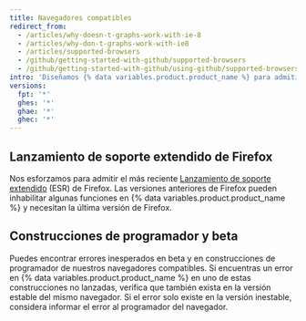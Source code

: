 ```yaml
---
title: Navegadores compatibles
redirect_from:
  - /articles/why-doesn-t-graphs-work-with-ie-8
  - /articles/why-don-t-graphs-work-with-ie8
  - /articles/supported-browsers
  - /github/getting-started-with-github/supported-browsers
  - /github/getting-started-with-github/using-github/supported-browsers
intro: 'Diseñamos {% data variables.product.product_name %} para admitir las últimas versiones de los navegadores web. Admitimos las versiones actuales de [Chrome](https://www.google.com/chrome/), [Firefox](http://www.mozilla.org/firefox/), [Safari](http://www.apple.com/safari/), y [Microsoft Edge](https://www.microsoft.com/en-us/windows/microsoft-edge).'
versions:
  fpt: '*'
  ghes: '*'
  ghae: '*'
  ghec: '*'
---
```


## Lanzamiento de soporte extendido de Firefox

Nos esforzamos para admitir el más reciente [Lanzamiento de soporte extendido](https://www.mozilla.org/en-US/firefox/organizations/) (ESR) de Firefox. Las versiones anteriores de Firefox pueden inhabilitar algunas funciones en {% data variables.product.product_name %} y necesitan la última versión de Firefox.

## Construcciones de programador y beta

Puedes encontrar errores inesperados en beta y en construcciones de programador de nuestros navegadores compatibles. Si encuentras un error en {% data variables.product.product_name %} en uno de estas construcciones no lanzadas, verifica que también exista en la versión estable del mismo navegador. Si el error solo existe en la versión inestable, considera informar el error al programador del navegador.
